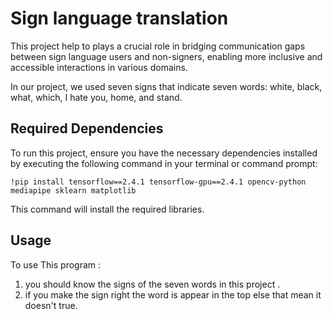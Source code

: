 
# Sign language translation
 This project help to plays a crucial role in bridging communication gaps between sign language users and non-signers, enabling more inclusive and accessible interactions in various domains.

In our project, we used seven signs that indicate seven words: white, black, what, which, I hate you, home, and stand.


## Required Dependencies

To run this project, ensure you have the necessary dependencies installed by executing the following command in your terminal or command prompt:

`!pip install tensorflow==2.4.1 tensorflow-gpu==2.4.1 opencv-python mediapipe sklearn matplotlib
`

This command will install the required libraries.
## Usage
To use This program :
1. you should know the signs of the seven words in  this project .
2. if you make the sign right the word is appear in the top else that mean it doesn't true.
